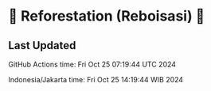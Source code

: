 
# 🌳 Reforestation (Reboisasi) 🌲

## Last Updated

GitHub Actions time: Fri Oct 25 07:19:44 UTC 2024

Indonesia/Jakarta time: Fri Oct 25 14:19:44 WIB 2024
